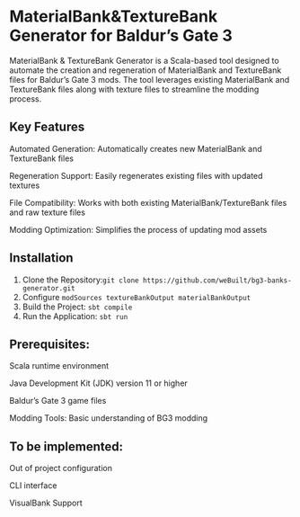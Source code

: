 # MaterialBank&TextureBank Generator for Baldur’s Gate 3

MaterialBank & TextureBank Generator is a Scala-based tool designed to automate the creation and regeneration of MaterialBank and TextureBank files for Baldur’s Gate 3 mods. The tool leverages existing MaterialBank and TextureBank files along with texture files to streamline the modding process.

## Key Features
Automated Generation: Automatically creates new MaterialBank and TextureBank files

Regeneration Support: Easily regenerates existing files with updated textures

File Compatibility: Works with both existing MaterialBank/TextureBank files and raw texture files

Modding Optimization: Simplifies the process of updating mod assets

## Installation
1. Clone the Repository:`git clone https://github.com/weBuilt/bg3-banks-generator.git`
2. Configure ```modSources textureBankOutput materialBankOutput```
3. Build the Project: `sbt compile`
4. Run the Application: `sbt run`

## Prerequisites:
Scala runtime environment

Java Development Kit (JDK) version 11 or higher

Baldur’s Gate 3 game files

Modding Tools: Basic understanding of BG3 modding

## To be implemented:
Out of project configuration

CLI interface

VisualBank Support